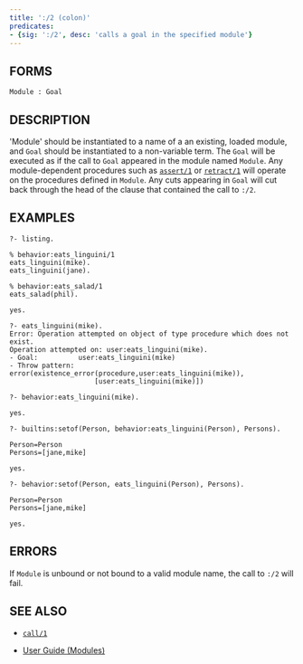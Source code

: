 ```yaml
---
title: ':/2 (colon)'
predicates:
- {sig: ':/2', desc: 'calls a goal in the specified module'}
---
```


## FORMS
```
Module : Goal
```
## DESCRIPTION

'Module' should be instantiated to a name of a an existing, loaded module, and `Goal` should be instantiated to a non-variable term. The `Goal` will be executed as if the call to `Goal` appeared in the module named `Module`. Any module-dependent procedures such as [`assert/1`](assert.html) or [`retract/1`](retract.html) will operate on the procedures defined in `Module`. Any cuts appearing in `Goal` will cut back through the head of the clause that contained the call to `:/2`.


## EXAMPLES
```
?- listing.

% behavior:eats_linguini/1
eats_linguini(mike).
eats_linguini(jane).

% behavior:eats_salad/1
eats_salad(phil).

yes.

?- eats_linguini(mike).
Error: Operation attempted on object of type procedure which does not exist.
Operation attempted on: user:eats_linguini(mike).
- Goal:          user:eats_linguini(mike)
- Throw pattern: error(existence_error(procedure,user:eats_linguini(mike)),
                     [user:eats_linguini(mike)])

?- behavior:eats_linguini(mike).

yes.

?- builtins:setof(Person, behavior:eats_linguini(Person), Persons).

Person=Person 
Persons=[jane,mike] 

yes.

?- behavior:setof(Person, eats_linguini(Person), Persons).

Person=Person 
Persons=[jane,mike] 

yes.
```
## ERRORS

If `Module` is unbound or not bound to a valid module name, the call to `:/2` will fail.


## SEE ALSO

- [`call/1`](call.html)

- [User Guide (Modules)](../guide/3-Modules.html)
